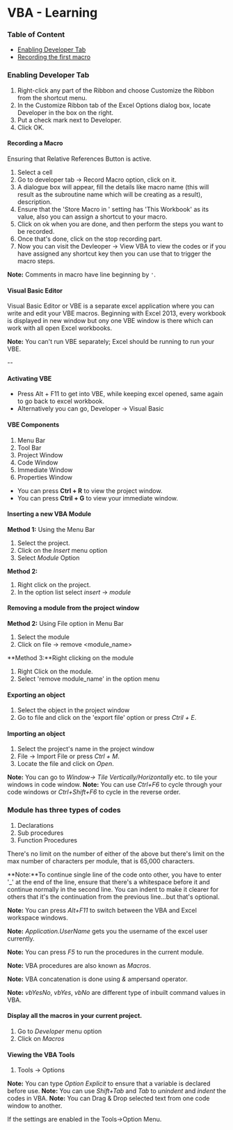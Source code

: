 # VBA - Learning

### Table of Content
- [Enabling Developer Tab]('#enabling-developer-tab')
- [Recording the first macro]()


### Enabling Developer Tab
1. Right-click any part of the Ribbon and choose Customize the Ribbon from the shortcut menu.
2. In the Customize Ribbon tab of the Excel Options dialog box,
locate Developer in the box on the right.
3. Put a check mark next to Developer.
4. Click OK.

#### Recording a Macro
Ensuring that Relative References Button is active. 
1. Select a cell
2. Go to developer tab -> Record Macro option, click on it. 
3. A dialogue box will appear, fill the details like macro name (this will result as the subroutine name which will be creating as a result), description. 
4. Ensure that the 'Store Macro in ' setting has 'This Workbook' as its value, also you can assign a shortcut to your macro. 
5. Click on ok when you are done, and then perform the steps you want to be recorded.
6. Once that's done, click on the stop recording part. 
7. Now you can visit the Devleoper -> View VBA to view the codes or if you have assigned any shortcut key then you can use that to trigger the macro steps. 

**Note:** Comments in macro have line beginning by `'`. 


#### Visual Basic Editor

Visual Basic Editor or VBE is a separate excel application where you can write and edit your VBE macros. 
Beginning with Excel 2013, every workbook is displayed in new window but ony one VBE window is there which can work with all open Excel workbooks. 

**Note:** You can't run VBE separately; Excel should be running to run your VBE. 

--

#### Activating VBE

- Press Alt + F11 to get into VBE, while keeping excel opened, same again to go back to excel workbook. 
- Alternatively you can go, Developer -> Visual Basic 


#### VBE Components

1. Menu Bar
2. Tool Bar
3. Project Window
4. Code Window
5. Immediate Window
6. Properties Window

- You can press **Ctrl + R** to view the project window. 
- You can press **Ctril + G** to view your immediate window. 


#### Inserting a new VBA Module

**Method 1:** Using the Menu Bar
1. Select the project.
2. Click on the *Insert* menu option
3. Select *Module* Option

**Method 2:** 
1. Right click on the project. 
2. In the option list select *insert* -> *module*

#### Removing a module from the project window

**Method 2:** Using File option in Menu Bar
1. Select the module
2. Click on file -> remove <module_name>

**Method 3:**Right clicking on the module
1. Right Click on the module. 
2. Select 'remove module_name' in the option menu

#### Exporting an object 
1. Select the object in the project window
2. Go to file and click on the 'export file' option or press *Ctril + E*.

#### Importing an object
1. Select the project's name in the project window
2. File -> Import File or press *Ctrl + M*.
3. Locate the file and click on *Open*.

**Note:** You can go to *Window-> Tile Vertically/Horizontally* etc. to tile your windows in code window. 
**Note:** You can use *Ctrl+F6* to cycle through your code windows or *Ctrl+Shift+F6* to cycle in the reverse order.

### Module has three types of codes
1. Declarations
2. Sub procedures
3. Function Procedures

There's no limit on the number of either of the above but there's limit on the max number of characters per module, that is 65,000 characters. 

**Note:**To continue single line of the code onto other, you have to enter '_' at the end of the line, ensure that there's a whitespace before it and 
continue normally in the second line. You can indent to make it clearer for others that it's the continuation from the previous line...but that's optional. 

**Note:** You can press *Alt+F11* to switch between the VBA and Excel workspace windows. 

**Note:** *Application.UserName* gets you the username of the excel user currently. 

**Note:** You can press *F5* to run the procedures in the current module. 

**Note:** VBA procedures are also known as *Macros*.

**Note:** VBA concatenation is done using *&* ampersand operator. 

**Note:** *vbYesNo*, *vbYes*, *vbNo* are different type of inbuilt command values in VBA. 

#### Display all the macros in your current project. 

1. Go to *Developer* menu option
2. Click on *Macros*

#### Viewing the VBA Tools 
1. Tools -> Options

**Note:** You can type *Option Explicit* to ensure that a variable is declared before use. 
**Note:** You can use *Shift+Tab* and *Tab* to *unindent* and *indent* the codes in VBA.
**Note:** You can Drag & Drop selected text from one code window to another. 

If the settings are enabled in the Tools->Option Menu. 


